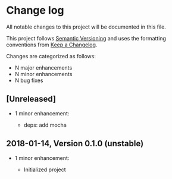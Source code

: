 # Change log

All notable changes to this project will be documented in this file.

This project follows [Semantic Versioning](http://semver.org/) and uses the formatting conventions from [Keep a Changelog](http://keepachangelog.com).

Changes are categorized as follows:

* N major enhancements
* N minor enhancements
* N bug fixes

## [Unreleased]

* 1 minor enhancement:

  * deps: add mocha

## 2018-01-14, Version 0.1.0 (unstable)

* 1 minor enhancement:

  * Initialized project
